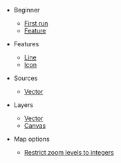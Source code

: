 * Beginner
    * [First run](beginner/first-run.md)
    * [Feature](beginner/feature.md)
    
* Features
    * [Line](features/line.md)
    * [Icon](features/icon.md)
    
* Sources
    * [Vector](sources/vector.md)
    
* Layers
    * [Vector](layers/vector.md)
    * [Canvas](layers/canvas.md)

* Map options
    * [Restrict zoom levels to integers](map-options/restrict-zoom-levels-to-integers.md)

